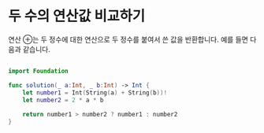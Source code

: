 두 수의 연산값 비교하기
================

연산 ⊕는 두 정수에 대한 연산으로 두 정수를 붙여서 쓴 값을 반환합니다. 예를 들면 다음과 같습니다.

```swift

import Foundation

func solution(_ a:Int, _ b:Int) -> Int {
    let number1 = Int(String(a) + String(b))!
    let number2 = 2 * a * b
    
    return number1 > number2 ? number1 : number2
}

```
